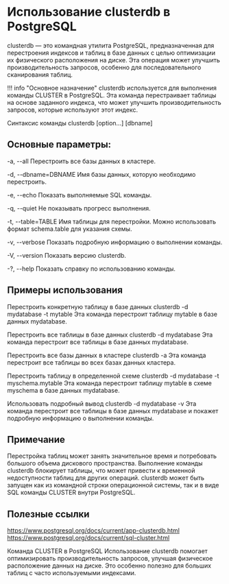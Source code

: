 # Использование clusterdb в PostgreSQL
clusterdb — это командная утилита PostgreSQL, предназначенная для перестроения индексов и таблиц в базе данных с целью оптимизации их физического расположения на диске. Эта операция может улучшить производительность запросов, особенно для последовательного сканирования таблиц.

!!! info "Основное назначение"
    clusterdb используется для выполнения команды CLUSTER в PostgreSQL. Эта команда перестраивает таблицы на основе заданного индекса, что может улучшить производительность запросов, которые используют этот индекс.

Синтаксис команды
clusterdb [option...] [dbname]

## Основные параметры:

-a, --all
Перестроить все базы данных в кластере.

-d, --dbname=DBNAME
Имя базы данных, которую необходимо перестроить.

-e, --echo
Показать выполняемые SQL команды.

-q, --quiet
Не показывать прогресс выполнения.

-t, --table=TABLE
Имя таблицы для перестройки. Можно использовать формат schema.table для указания схемы.

-v, --verbose
Показать подробную информацию о выполнении команды.

-V, --version
Показать версию clusterdb.

-?, --help
Показать справку по использованию команды.

## Примеры использования
Перестроить конкретную таблицу в базе данных
clusterdb -d mydatabase -t mytable
Эта команда перестроит таблицу mytable в базе данных mydatabase.

Перестроить все таблицы в базе данных
clusterdb -d mydatabase
Эта команда перестроит все таблицы в базе данных mydatabase.

Перестроить все базы данных в кластере
clusterdb -a
Эта команда перестроит все таблицы во всех базах данных кластера.

Перестроить таблицу в определенной схеме
clusterdb -d mydatabase -t myschema.mytable
Эта команда перестроит таблицу mytable в схеме myschema в базе данных mydatabase.

Использовать подробный вывод
clusterdb -d mydatabase -v
Эта команда перестроит все таблицы в базе данных mydatabase и покажет подробную информацию о выполнении команды.

## Примечание
Перестройка таблиц может занять значительное время и потребовать большого объема дискового пространства.
Выполнение команды clusterdb блокирует таблицы, что может привести к временной недоступности таблиц для других операций.
clusterdb может быть запущен как из командной строки операционной системы, так и в виде SQL команды CLUSTER внутри PostgreSQL.

## Полезные ссылки
https://www.postgresql.org/docs/current/app-clusterdb.html
https://www.postgresql.org/docs/current/sql-cluster.html

Команда CLUSTER в PostgreSQL
Использование clusterdb помогает оптимизировать производительность запросов, улучшая физическое расположение данных на диске. Это особенно полезно для больших таблиц с часто используемыми индексами.
